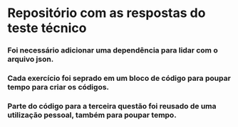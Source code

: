 # Repositório com as respostas do teste técnico

### Foi necessário adicionar uma dependência para lidar com o arquivo json.

### Cada exercício foi seprado em um bloco de código para poupar tempo para criar os códigos.

### Parte do código para a terceira questão foi reusado de uma utilização pessoal, também para poupar tempo.
